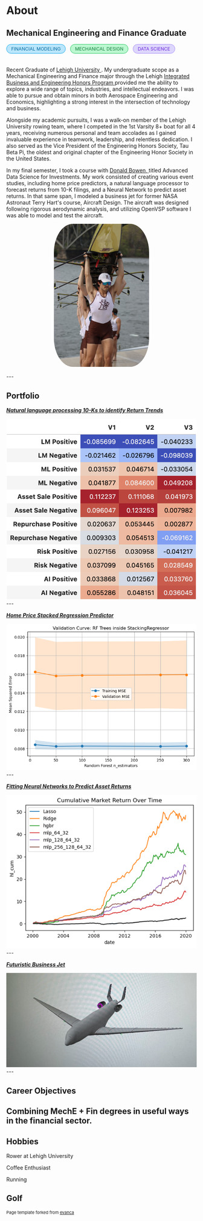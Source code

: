 
<div className="col-span-4">
  <h1 className="text-4xl font-light">About</h1>
      <h2 className="py-2 text-lg font-light text-gray-500">
          Mechanical Engineering and Finance Graduate
      </h2>
     <div style="display: inline-flex; align-items: center; border-radius: 9999px; border: 1px solid #0ea5e9; background-color: #bae6fd; padding: 0.25rem 0.75rem; font-size: 0.75rem; text-transform: uppercase; color: #0369a1; margin-right: 8px;">
    Financial Modeling
    </div>
    <div style="display: inline-flex; align-items: center; border-radius: 9999px; border: 1px solid #22c55e; background-color: #bbf7d0; padding: 0.25rem 0.75rem; font-size: 0.75rem; text-transform: uppercase; color: #15803d; margin-right: 8px;">
      Mechanical Design
    </div>
    <div style="display: inline-flex; align-items: center; border-radius: 9999px; border: 1px solid #a78bfa; background-color: #ddd6fe; padding: 0.25rem 0.75rem; font-size: 0.75rem; text-transform: uppercase; color: #6d28d9; margin-bottom: 20px;">
      Data Science
    </div>
      <p className="py-2 text-justify font-light text-gray-600">
       Recent Graduate of
      <a href="https://www.lehigh.edu/" className="text-sky-700">
      Lehigh University 
      </a>
      . My undergraduate scope as a Mechanical Engineering and Finance
       major through the Lehigh <a href="https://ibe.lehigh.edu/" className="text-sky-700">
      Integrated Business and Engineering Honors Program 
      </a>provided me the ability to explore a wide range of topics, industries, 
       and intellectual endeavors. I was able to pursue and obtain minors in both Aerospace Engineering and Economics, highlighting a strong interest in the intersection of technology and business. 
      </p>
      <p className="text-justify font-light text-gray-600">
       Alongside my academic pursuits, I was a walk-on member of the Lehigh University rowing team, where I competed in the 1st Varsity 8+ boat for all 4 years, receiving numerous personal and team accolades as I gained invaluable experience in teamwork, leadership, and relentless dedication. I also served as the Vice President of the Engineering Honors Society, Tau Beta Pi, the oldest and original chapter of the Engineering Honor Society in the United States.  
      </p>
      <p className="text-justify font-light text-gray-600">
      In my final semester, I took a course with 
      <a className="text-sky-700" href="http://bowen.finance/"> Donald Bowen, </a> 
      titled Advanced Data Science for Investments. My work consisted of creating various event studies, including home price predictors, a natural language processor to forecast returns from 10-K filings, and a Neural Network to predict asset returns. 
      In that same span, I modeled a business jet for former NASA Astronaut Terry Hart's course, Aircraft Design. The aircraft was designed following rigorous aerodynamic analysis, and utilizing OpenVSP software I was able to model and test the aircraft.
      </p>
      <div className="container flex justify-between py-4">
          
<p style="text-align:center;">
  <img class="img-circle" src="images/rowing.JPG" width="50%" style="border-radius:20%;">
</p>
---

## Portfolio

<!-- You can link to other websites, PDFs in this repo, and other pages in this repo -->

_**[Natural language processing 10-Ks to identify Return Trends](portfolio/report/report.md)**_

<img src="portfolio/report/output_8_0.png"/>
---

_**[Home Price Stacked Regression Predictor](portfolio/stacked%20regressors/model/model.md)**_

<img src="portfolio/stacked regressors/model/output_19_0.png"/>
---

_**[Fitting Neural Networks to Predict Asset Returns](lehigh-asset-pricing.streamlit.app)**_

<img src="portfolio/stock_predictor_project/output_71_0.png">
---

_**[Futuristic Business Jet](pdf/Mech328ClassOverview_GoogleDocs.pdf)**_

<img src="images/plane.jpeg"/>
---

## Career Objectives

Combining MechE + Fin degrees in useful ways in the financial sector. 
---

## Hobbies

Rower at Lehigh University

Coffee Enthusiast

Running

Golf
---

<p style="font-size:11px">Page template forked from <a href="https://github.com/evanca/quick-portfolio">evanca</a></p>
<!-- Remove above link if you don't want to attibute -->

